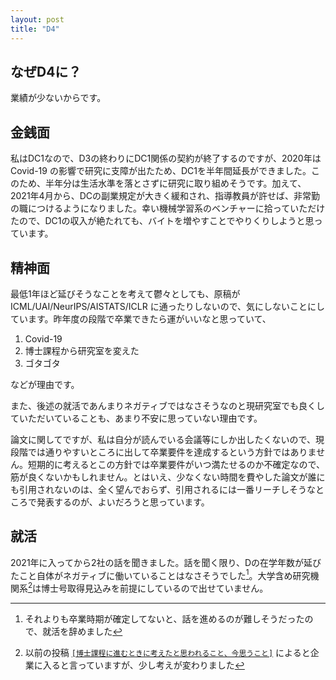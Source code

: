 ```yaml
---
layout: post
title: "D4"
---
```

## なぜD4に？

業績が少ないからです。

## 金銭面

私はDC1なので、D3の終わりにDC1関係の契約が終了するのですが、2020年はCovid-19 の影響で研究に支障が出たため、DC1を半年間延長ができました。このため、半年分は生活水準を落とさずに研究に取り組めそうです。加えて、2021年4月から、DCの副業規定が大きく緩和され、指導教員が許せば、非常勤の職につけるようになりました。幸い機械学習系のベンチャーに拾っていただけたので、DC1の収入が絶たれても、バイトを増やすことでやりくりしようと思っています。

## 精神面

最低1年ほど延びそうなことを考えて鬱々としても、原稿が ICML/UAI/NeurIPS/AISTATS/ICLR に通ったりしないので、気にしないことにしています。昨年度の段階で卒業できたら運がいいなと思っていて、

1. Covid-19
2. 博士課程から研究室を変えた
3. ゴタゴタ

などが理由です。

また、後述の就活であんまりネガティブではなさそうなのと現研究室でも良くしていただいていることも、あまり不安に思っていない理由です。

論文に関してですが、私は自分が読んでいる会議等にしか出したくないので、現段階では通りやすいところに出して卒業要件を達成するという方針ではありません。短期的に考えるとこの方針では卒業要件がいつ満たせるのか不確定なので、筋が良くないかもしれません。とはいえ、少なくない時間を費やした論文が誰にも引用されないのは、全く望んでおらず、引用されるには一番リーチしそうなところで発表するのが、よいだろうと思っています。
## 就活

2021年に入ってから2社の話を聞きました。話を聞く限り、Dの在学年数が延びたこと自体がネガティブに働いていることはなさそうでした[^2]。大学含め研究機関系[^1]は博士号取得見込みを前提にしているので出せていません。

[^1]: 以前の投稿 [`[博士課程に進むときに考えたと思われること、今思うこと]`](https://nzw0301.github.io/2018/12/d) によると企業に入ると言っていますが、少し考えが変わりました
[^2]: それよりも卒業時期が確定してないと、話を進めるのが難しそうだったので、就活を辞めました
